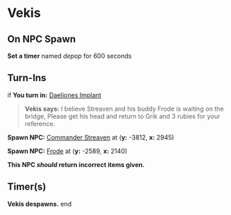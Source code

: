 # Vekis
## On NPC Spawn

**Set a timer** named *depop* for 600 seconds
## Turn-Ins





if **You turn in:** [Daeliones Implant](/item/14815)


>**Vekis says:** I believe Streaven and his buddy Frode is waiting on the bridge,  Please get his head and return to Grik and 3 rubies for your reference.


**Spawn NPC:**  [Commander Streaven](/npc/84026) at (**y:** -3812, **x:** 2945)


**Spawn NPC:**  [Frode](/npc/84029) at (**y:** -2589, **x:** 2140)


**This NPC *should* return incorrect items given.**


## Timer(s)

**Vekis despawns.**
end